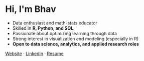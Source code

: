 # Hi, I'm Bhav

- Data enthusiast and math-stats educator  
- Skilled in **R, Python, and SQL**  
- Passionate about optimizing learning through data
- Strong interest in visualization and modeling (especially in R)  
- **Open to data science, analytics, and applied research roles**  

[Website](https://bhavjotkhurana.github.io)  ·  [LinkedIn](https://linkedin.com/in/bhavjotkhurana)  ·  [Resume](https://drive.google.com/file/d/1VFTbmfHFU0-nOU-mCgiHsBhr2keNMGFC/view?usp=sharing)
